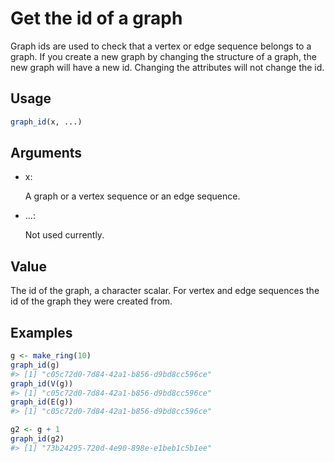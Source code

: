 # Get the id of a graph

Graph ids are used to check that a vertex or edge sequence belongs to a
graph. If you create a new graph by changing the structure of a graph,
the new graph will have a new id. Changing the attributes will not
change the id.

## Usage

``` r
graph_id(x, ...)
```

## Arguments

- x:

  A graph or a vertex sequence or an edge sequence.

- ...:

  Not used currently.

## Value

The id of the graph, a character scalar. For vertex and edge sequences
the id of the graph they were created from.

## Examples

``` r
g <- make_ring(10)
graph_id(g)
#> [1] "c05c72d0-7d84-42a1-b856-d9bd8cc596ce"
graph_id(V(g))
#> [1] "c05c72d0-7d84-42a1-b856-d9bd8cc596ce"
graph_id(E(g))
#> [1] "c05c72d0-7d84-42a1-b856-d9bd8cc596ce"

g2 <- g + 1
graph_id(g2)
#> [1] "73b24295-720d-4e90-898e-e1beb1c5b1ee"
```
